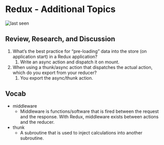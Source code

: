 # Redux - Additional Topics

![last seen](https://img.shields.io/github/last-commit/CullenSharp/reading-notes)

## Review, Research, and Discussion

1. What’s the best practice for “pre-loading” data into the store (on application start) in a Redux application?
    1. Write an async action and dispatch it on mount.
1. When using a thunk/async action that dispatches the actual action, which do you export from your reducer?
    1. You export the async/thunk action. 

## Vocab

* middleware
  * Middleware is functions/software that is fired between the request and the response. With Redux, middleware exists between actions and the reducer.
* thunk
  * A subroutine that is used to inject calculations into another subroutine.
